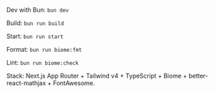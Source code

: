 Dev with Bun: `bun dev`

Build: `bun run build`

Start: `bun run start`

Format: `bun run biome:fmt`

Lint: `bun run biome:check`

Stack: Next.js App Router + Tailwind v4 + TypeScript + Biome + better-react-mathjax + FontAwesome.
